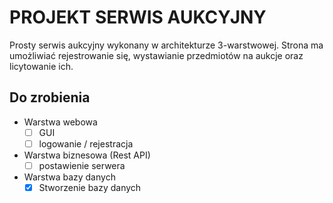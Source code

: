 # PROJEKT SERWIS AUKCYJNY

Prosty serwis aukcyjny wykonany w architekturze 3-warstwowej. Strona ma umożliwiać rejestrowanie się, wystawianie przedmiotów na aukcje oraz licytowanie ich. 

## Do zrobienia
- Warstwa webowa
  - [ ] GUI
  - [ ] logowanie / rejestracja
- Warstwa biznesowa (Rest API)
  - [ ] postawienie serwera
- Warstwa bazy danych
  - [x] Stworzenie bazy danych
